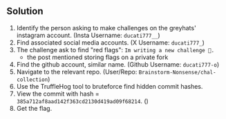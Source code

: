 ## Solution

1. Identify the person asking to make challenges on the greyhats' instagram account. (Insta Username: `ducati777__`)
2. Find associated social media accounts. (X Username: `ducati777_`)
3. The challenge ask to find "red flags": `Im writing a new challenge 🚩.`
    - the post mentioned storing flags on a private fork
4. Find the github account, similar name. (Github Username: `ducati777-o`)
5. Navigate to the relevant repo. (User/Repo: `Brainstorm-Nonsense/chal-collection`)
6. Use the TruffleHog tool to bruteforce find hidden commit hashes.
7. View the commit with hash = `385a712af8aad142f363cd2130d419ad09f68214`. ()
8. Get the flag.
